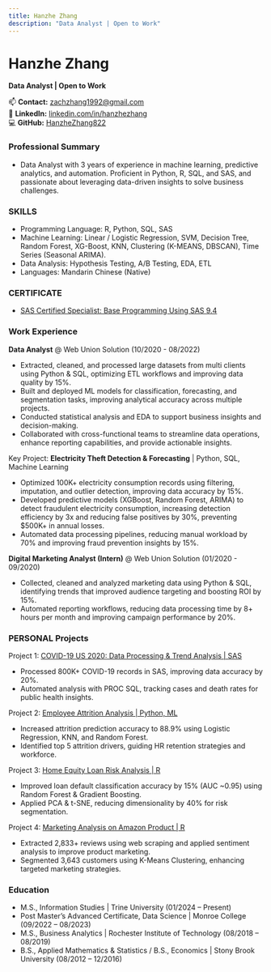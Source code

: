 ```yaml
---
title: Hanzhe Zhang
description: "Data Analyst | Open to Work"
---
```

# Hanzhe Zhang  
**Data Analyst | Open to Work**  

📫 **Contact:** [zachzhang1992@gmail.com](mailto:zachzhang1992@gmail.com)  
🔗 **LinkedIn:** [linkedin.com/in/hanzhezhang](https://www.linkedin.com/in/hanzhezhang/)  
💻 **GitHub:** [HanzheZhang822](https://github.com/HanzheZhang822)  

### Professional Summary
 - Data Analyst with 3 years of experience in machine learning, predictive analytics, and automation. Proficient in Python, R, SQL, and SAS, and passionate about leveraging data-driven insights to solve business challenges. 

### SKILLS
 - Programming Language: R, Python, SQL, SAS
 - Machine Learning: Linear / Logistic Regression, SVM, Decision Tree, Random Forest, XG-Boost, KNN, Clustering (K-MEANS, DBSCAN), Time Series (Seasonal ARIMA).
 - Data Analysis: Hypothesis Testing, A/B Testing, EDA, ETL
 - Languages: Mandarin Chinese (Native)

### CERTIFICATE
 - [SAS Certified Specialist: Base Programming Using SAS 9.4](https://cp.certmetrics.com/SAS/en/public/verify/credential/7af83e92fa2547b897e820779f06e17e)

### Work Experience
**Data Analyst** @ Web Union Solution  (10/2020 - 08/2022)
 - Extracted, cleaned, and processed large datasets from multi clients using Python & SQL, optimizing ETL workflows and improving data quality by 15%. 
 - Built and deployed ML models for classification, forecasting, and segmentation tasks, improving analytical accuracy across multiple projects.
 - Conducted statistical analysis and EDA to support business insights and decision-making.
 - Collaborated with cross-functional teams to streamline data operations, enhance reporting capabilities, and provide actionable insights.

Key Project: **Electricity Theft Detection & Forecasting** | Python, SQL, Machine Learning
 - Optimized 100K+ electricity consumption records using filtering, imputation, and outlier detection, improving data accuracy by 15%.
 - Developed predictive models (XGBoost, Random Forest, ARIMA) to detect fraudulent electricity consumption, increasing detection efficiency by 3x and reducing false positives by 30%, preventing $500K+ in annual losses.
 - Automated data processing pipelines, reducing manual workload by 70% and improving fraud prevention insights by 15%.

**Digital Marketing Analyst (Intern)** @ Web Union Solution  (01/2020 - 09/2020)
 - Collected, cleaned and analyzed marketing data using Python & SQL, identifying trends that improved audience targeting and boosting ROI by 15%.
 - Automated reporting workflows, reducing data processing time by 8+ hours per month and improving campaign performance by 20%.

### PERSONAL Projects
Project 1: [COVID-19 US 2020: Data Processing & Trend Analysis | SAS](https://github.com/HanzheZhang822/HanzheZhang822.github.io/tree/main/Covid19-US-2020-SAS)
 - Processed 800K+ COVID-19 records in SAS, improving data accuracy by 20%.
 - Automated analysis with PROC SQL, tracking cases and death rates for public health insights.

Project 2: [Employee Attrition Analysis | Python, ML](https://github.com/HanzheZhang822/HanzheZhang822.github.io/tree/main/IBM-HR-Employee-Attrition-Analysis)
 - Increased attrition prediction accuracy to 88.9% using Logistic Regression, KNN, and Random Forest.  
 - Identified top 5 attrition drivers, guiding HR retention strategies and workforce.  

Project 3: [Home Equity Loan Risk Analysis | R](https://github.com/HanzheZhang822/HanzheZhang822.github.io/tree/main/Home-Equity-Loan-Risk-Analysis)
 - Improved loan default classification accuracy by 15% (AUC ~0.95) using Random Forest & Gradient Boosting.  
 - Applied PCA & t-SNE, reducing dimensionality by 40% for risk segmentation.  

Project 4: [Marketing Analysis on Amazon Product | R](https://github.com/HanzheZhang822/HanzheZhang822.github.io/tree/main/Marketing-Analytics-Project)
 - Extracted 2,833+ reviews using web scraping and applied sentiment analysis to improve product marketing.  
 - Segmented 3,643 customers using K-Means Clustering, enhancing targeted marketing strategies.

### Education
 - M.S., Information Studies | Trine University (01/2024 – Present)
 - Post Master’s Advanced Certificate, Data Science | Monroe College (09/2022 – 08/2023)
 - M.S., Business Analytics	| Rochester Institute of Technology (08/2018 – 08/2019)
 - B.S., Applied Mathematics & Statistics / B.S., Economics | Stony Brook University (08/2012 – 12/2016)
